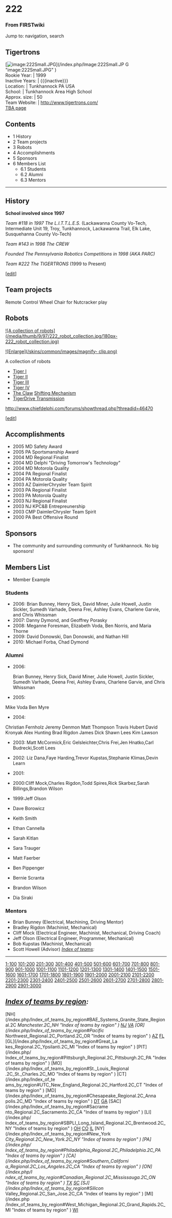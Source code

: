 # 222

### From FIRSTwiki

Jump to: navigation, search

Tigertrons  
---  
[![image:222Small.JPG](/media/2/21/222Small.JPG)](/index.php/Image:222Small.JP
G "image:222Small.JPG" )  
Rookie Year: | 1999  
Inactive Years: | {{{inactive}}}  
Location: | Tunkhannock PA USA  
School: | Tunkhannock Area High School  
Approx. size: | 50  
Team Website: | <http://www.tigertrons.com/>  
[TBA page](http://www.thebluealliance.net/tbatv/team.php?team=222
"http://www.thebluealliance.net/tbatv/team.php?team=222" )  
  
  

## Contents

  * 1 History
  * 2 Team projects
  * 3 Robots
  * 4 Accomplishments
  * 5 Sponsors
  * 6 Members List
    * 6.1 Students
    * 6.2 Alumni
    * 6.3 Mentors  
---  
  

## History

**School involved since 1997**

_Team #118 in 1997 The L.I.T.T.L.E.S._ (Lackawanna County Vo-Tech,
Intermediate Unit 19, Troy, Tunkhannock, Lackawanna Trail, Elk Lake,
Susquehanna County Vo-Tech)

_Team #143 in 1998 The CREW_

_Founded The Pennsylvania Robotics Competitions in 1998 (AKA PARC)_

_Team #222 The TIGERTRONS_ (1999 to Present)

  

[[edit](/index.php?title=222&action=edit&section=2 "Edit section: Team
projects" )]

## Team projects

Remote Control Wheel Chair for Nutcracker play


## Robots

[![A collection of robots](/media/thumb/9/97/222_robot_collection.jpg/180px-
222_robot_collection.jpg)](/index.php/Image:222_robot_collection.jpg "A
collection of robots" )

[![Enlarge](/skins/common/images/magnify-
clip.png)](/index.php/Image:222_robot_collection.jpg "Enlarge" )

A collection of robots

  * [Tiger I](/index.php?title=Tiger_I_%28222%29&action=edit "Tiger I \(222\)" )
  * [Tiger II](/index.php?title=Tiger_II_%28222%29&action=edit "Tiger II \(222\)" )
  * [Tiger III](/index.php?title=Tiger_III_%28222%29&action=edit "Tiger III \(222\)" )
  * [Tiger IV](/index.php?title=Tiger_IV_%28222%29&action=edit "Tiger IV \(222\)" )
  * [The Claw](/index.php?title=222_in_2005&action=edit "222 in 2005" ) [Shifting Mechanism](http://www.chiefdelphi.com/forums/showthread.php?t=31919 "http://www.chiefdelphi.com/forums/showthread.php?t=31919" )
  * [TigerDrive Transmission](/index.php?title=TigerDrive_Transmission&action=edit "TigerDrive Transmission" )

<http://www.chiefdelphi.com/forums/showthread.php?threadid=46470>

[[edit](/index.php?title=222&action=edit&section=4 "Edit section:
Accomplishments" )]

## Accomplishments

  * 2005 MD Safety Award 
  * 2005 PA Sportsmanship Award 
  * 2004 MD Regional Finalist 
  * 2004 MD Delphi "Driving Tomorrow's Technology" 
  * 2004 MD Motorola Quality 
  * 2004 PA Regional Finalist 
  * 2004 PA Motorola Quality 
  * 2003 AZ DaimlerChrysler Team Spirit 
  * 2003 PA Regional Finalist 
  * 2003 PA Motorola Quality 
  * 2003 NJ Regional Finalist 
  * 2003 NJ KPC&amp;B Entrepreunership 
  * 2003 CMP DaimlerChrysler Team Spirit 
  * 2000 PA Best Offensive Round 


## Sponsors

  * The community and surrounding community of Tunkhannock. No big sponsors! 


## Members List

  * Member Example 


### Students

  * 2006: Brian Bunney, Henry Sick, David Miner, Julie Howell, Justin Sickler, Sumedh Varhade, Deena Frei, Ashley Evans, Charlene Garvie, and Chris Whissman 
  * 2007: Danny Dymond, and Geoffrey Porasky 
  * 2008: Meganne Foresman, Elizabeth Voda, Ben Norris, and Maria Thorne 
  * 2009: David Donowski, Dan Donowski, and Nathan Hill 
  * 2010: Michael Forba, Chad Dymond 


### Alumni

  * 2006: 
    
    
    Brian Bunney, Henry Sick, David Miner, Julie Howell, Justin Sickler, Sumedh Varhade, Deena Frei, Ashley Evans, Charlene Garvie, and Chris Whissman
    

  * 2005: 

Mike Voda Ben Myre

  * 2004: 

Christian Fernholz Jeremy Denmon Matt Thompson Travis Hubert David Kronyak
Alex Hunting Brad Rigdon James Dick Shawn Lees Kim Lawson

  * 2003: Matt McCormick,Eric Gelsleichter,Chris Frei,Jen Hnatko,Carl Budrecki,Scott Lees 
  * 2002: Liz Dana,Faye Harding,Trevor Kupstas,Stephanie Klimas,Devin Learn 
  * 2001: 
  * 2000:Cliff Mock,Charles Rigdon,Todd Spires,Rick Skarbez,Sarah Billings,Brandon Wilson 
  * 1999:Jeff Olson 

  

  * Dave Borowicz 
  * Keith Smith 
  * Ethan Cannella 
  * Sarah Kitlan 
  * Sara Trauger 
  * Matt Faerber 
  * Ben Pippenger 
  * Bernie Scranta 
  * Brandon Wilson 
  * Dia Siraki 


### Mentors

  * Brian Bunney (Electrical, Machining, Driving Mentor) 
  * Bradley Rigdon (Machinist, Mechanical) 
  * Cliff Mock (Electrical Engineer, Machinist, Mechanical, Driving Coach) 
  * Jeff Olson (Electrical Engineer, Programmer, Mechanical) 
  * Bob Kupstas (Machinist, Mechanical) 
  * Scott Howell (Advisor) 
_[Index of teams](/index.php/Index_of_teams "Index of teams" ):_  
---  
  
[1-100](/index.php/Index_of_teams#1-100 "Index of teams" )
[101-200](/index.php/Index_of_teams#101-200 "Index of teams" )
[201-300](/index.php/Index_of_teams#201-300 "Index of teams" )
[301-400](/index.php/Index_of_teams#301-400 "Index of teams" )
[401-500](/index.php/Index_of_teams#401-500 "Index of teams" )
[501-600](/index.php/Index_of_teams#501-600 "Index of teams" )
[601-700](/index.php/Index_of_teams#601-700 "Index of teams" )
[701-800](/index.php/Index_of_teams#701-800 "Index of teams" )
[801-900](/index.php/Index_of_teams#801-900 "Index of teams" )
[901-1000](/index.php/Index_of_teams#901-1000 "Index of teams" )
[1001-1100](/index.php/Index_of_teams#1001-1100 "Index of teams" )
[1101-1200](/index.php/Index_of_teams#1101-1200 "Index of teams" )
[1201-1300](/index.php/Index_of_teams#1201-1300 "Index of teams" )
[1301-1400](/index.php/Index_of_teams#1301-1400 "Index of teams" )
[1401-1500](/index.php/Index_of_teams#1401-1500 "Index of teams" )
[1501-1600](/index.php/Index_of_teams#1501-1600 "Index of teams" )
[1601-1700](/index.php/Index_of_teams#1601-1700 "Index of teams" )
[1701-1800](/index.php/Index_of_teams#1701-1800 "Index of teams" )
[1801-1900](/index.php/Index_of_teams#1801-1900 "Index of teams" )
[1901-2000](/index.php/Index_of_teams#1901-2000 "Index of teams" )
[2001-2100](/index.php/Index_of_teams#2001-2100 "Index of teams" )
[2101-2200](/index.php/Index_of_teams#2101-2200 "Index of teams" )
[2201-2300](/index.php/Index_of_teams#2201-2300 "Index of teams" )
[2301-2400](/index.php/Index_of_teams#2301-2400 "Index of teams" )
[2401-2500](/index.php/Index_of_teams#2401-2500 "Index of teams" )
[2501-2600](/index.php/Index_of_teams#2501-2600 "Index of teams" )
[2601-2700](/index.php/Index_of_teams#2601-2700 "Index of teams" )
[2701-2800](/index.php/Index_of_teams#2701-2800 "Index of teams" )
[2801-2900](/index.php/Index_of_teams#2801-2900 "Index of teams" )
[2901-3000](/index.php/Index_of_teams#2901-3000 "Index of teams" )  
  
_[Index of teams by region](/index.php/Index_of_teams_by_region "Index of
teams by region" ):_  
---  
  
[NH](/index.php/Index_of_teams_by_region#BAE_Systems_Granite_State_Regional.2C
_Manchester.2C_NH "Index of teams by region" )
[NJ](/index.php/Index_of_teams_by_region#New_Jersey_Regional.2C_Trenton.2C_NJ
"Index of teams by region" )
[VA](/index.php/Index_of_teams_by_region#NASA.2FVCU_Regional.2C_Richmond.2C_VA
"Index of teams by region" ) [OR](/index.php/Index_of_teams_by_region#Pacific_
Northwest_Regional.2C_Portland.2C_OR "Index of teams by region" )
[AZ](/index.php/Index_of_teams_by_region#Arizona_Regional.2C_Phoenix.2C_AZ
"Index of teams by region" )
[FL](/index.php/Index_of_teams_by_region#Florida_Regional.2C_Orlando.2C_FL
"Index of teams by region" ) [GL](/index.php/Index_of_teams_by_region#Great_La
kes_Regional.2C_Ypsilanti.2C_MI "Index of teams by region" ) [PIT](/index.php/
Index_of_teams_by_region#Pittsburgh_Regional.2C_Pittsburgh.2C_PA "Index of
teams by region" ) [MO](/index.php/Index_of_teams_by_region#St._Louis_Regional
.2C_St._Charles.2C_MO "Index of teams by region" ) [CT](/index.php/Index_of_te
ams_by_region#UTC_New_England_Regional.2C_Hartford.2C_CT "Index of teams by
region" ) [MD](/index.php/Index_of_teams_by_region#Chesapeake_Regional.2C_Anna
polis.2C_MD "Index of teams by region" )
[DT](/index.php/Index_of_teams_by_region#Detroit_Regional.2C_Detroit.2C_MI
"Index of teams by region" )
[GA](/index.php/Index_of_teams_by_region#Peachtree_Regional.2C_Duluth.2C_GA
"Index of teams by region" ) [SAC](/index.php/Index_of_teams_by_region#Sacrame
nto_Regional.2C_Sacramento.2C_CA "Index of teams by region" ) [LI](/index.php/
Index_of_teams_by_region#SBPLI_Long_Island_Regional.2C_Brentwood.2C_NY "Index
of teams by region" )
[OH](/index.php/Index_of_teams_by_region#Buckeye_Regional.2C_Cleveland.2C_OH
"Index of teams by region" )
[CO](/index.php/Index_of_teams_by_region#Colorado_Regional.2C_Denver.2C_CO
"Index of teams by region" )
[IL](/index.php/Index_of_teams_by_region#Midwest_Regional.2C_Evanston.2C_IL
"Index of teams by region" ) [NY](/index.php/Index_of_teams_by_region#New_York
_City_Regional.2C_New_York.2C_NY "Index of teams by region" ) [PA](/index.php/
Index_of_teams_by_region#Philadelphia_Regional.2C_Philadelphia.2C_PA "Index of
teams by region" ) [CA](/index.php/Index_of_teams_by_region#Southern_Californi
a_Regional.2C_Los_Angeles.2C_CA "Index of teams by region" ) [ON](/index.php/I
ndex_of_teams_by_region#Canadian_Regional.2C_Mississauga.2C_ON "Index of teams
by region" )
[TX](/index.php/Index_of_teams_by_region#Lone_Star_Regional.2C_Houston.2C_TX
"Index of teams by region" )
[SC](/index.php/Index_of_teams_by_region#Palmetto_Regional.2C_Columbia.2C_SC
"Index of teams by region" ) [SJ](/index.php/Index_of_teams_by_region#Silicon_
Valley_Regional.2C_San_Jose.2C_CA "Index of teams by region" ) [MI](/index.php
/Index_of_teams_by_region#West_Michigan_Regional.2C_Grand_Rapids.2C_MI "Index
of teams by region" )
[WI](/index.php/Index_of_teams_by_region#Wisconsin_Regional.2C_Milwaukee.2C_WI
"Index of teams by region" )  
  
